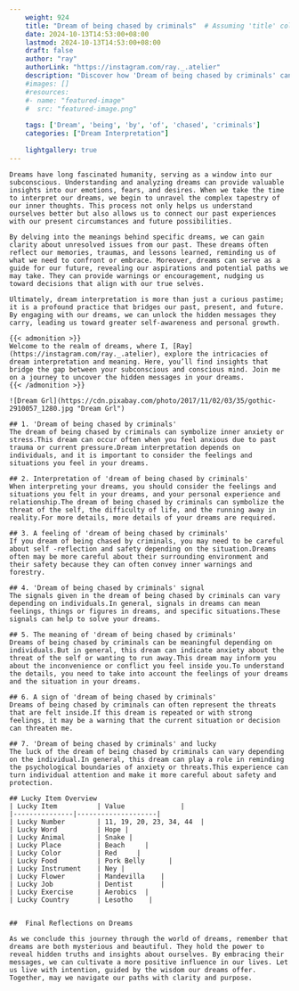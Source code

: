 ```yaml
---
    weight: 924
    title: "Dream of being chased by criminals"  # Assuming 'title' column exists
    date: 2024-10-13T14:53:00+08:00
    lastmod: 2024-10-13T14:53:00+08:00
    draft: false
    author: "ray"
    authorLink: "https://instagram.com/ray._.atelier"
    description: "Discover how 'Dream of being chased by criminals' can interpret your future and uncover its significant meanings in your life."
    #images: []
    #resources:
    #- name: "featured-image"
    #  src: "featured-image.png"
    
    tags: ['Dream', 'being', 'by', 'of', 'chased', 'criminals']
    categories: ["Dream Interpretation"]
    
    lightgallery: true
---
```

    
    Dreams have long fascinated humanity, serving as a window into our subconscious. Understanding and analyzing dreams can provide valuable insights into our emotions, fears, and desires. When we take the time to interpret our dreams, we begin to unravel the complex tapestry of our inner thoughts. This process not only helps us understand ourselves better but also allows us to connect our past experiences with our present circumstances and future possibilities.
    
    By delving into the meanings behind specific dreams, we can gain clarity about unresolved issues from our past. These dreams often reflect our memories, traumas, and lessons learned, reminding us of what we need to confront or embrace. Moreover, dreams can serve as a guide for our future, revealing our aspirations and potential paths we may take. They can provide warnings or encouragement, nudging us toward decisions that align with our true selves.
    
    Ultimately, dream interpretation is more than just a curious pastime; it is a profound practice that bridges our past, present, and future. By engaging with our dreams, we can unlock the hidden messages they carry, leading us toward greater self-awareness and personal growth.
    
    {{< admonition >}}
    Welcome to the realm of dreams, where I, [Ray](https://instagram.com/ray._.atelier), explore the intricacies of dream interpretation and meaning. Here, you’ll find insights that bridge the gap between your subconscious and conscious mind. Join me on a journey to uncover the hidden messages in your dreams.
    {{< /admonition >}}
    
    ![Dream Grl](https://cdn.pixabay.com/photo/2017/11/02/03/35/gothic-2910057_1280.jpg "Dream Grl")
    
    ## 1. 'Dream of being chased by criminals'
    The dream of being chased by criminals can symbolize inner anxiety or stress.This dream can occur often when you feel anxious due to past trauma or current pressure.Dream interpretation depends on individuals, and it is important to consider the feelings and situations you feel in your dreams.
    
    ## 2. Interpretation of 'dream of being chased by criminals'
    When interpreting your dreams, you should consider the feelings and situations you felt in your dreams, and your personal experience and relationship.The dream of being chased by criminals can symbolize the threat of the self, the difficulty of life, and the running away in reality.For more details, more details of your dreams are required.
    
    ## 3. A feeling of 'dream of being chased by criminals'
    If you dream of being chased by criminals, you may need to be careful about self -reflection and safety depending on the situation.Dreams often may be more careful about their surrounding environment and their safety because they can often convey inner warnings and forestry.
    
    ## 4. 'Dream of being chased by criminals' signal
    The signals given in the dream of being chased by criminals can vary depending on individuals.In general, signals in dreams can mean feelings, things or figures in dreams, and specific situations.These signals can help to solve your dreams.
    
    ## 5. The meaning of 'dream of being chased by criminals'
    Dreams of being chased by criminals can be meaningful depending on individuals.But in general, this dream can indicate anxiety about the threat of the self or wanting to run away.This dream may inform you about the inconvenience or conflict you feel inside you.To understand the details, you need to take into account the feelings of your dreams and the situation in your dreams.
    
    ## 6. A sign of 'dream of being chased by criminals'
    Dreams of being chased by criminals can often represent the threats that are felt inside.If this dream is repeated or with strong feelings, it may be a warning that the current situation or decision can threaten me.
    
    ## 7. 'Dream of being chased by criminals' and lucky
    The luck of the dream of being chased by criminals can vary depending on the individual.In general, this dream can play a role in reminding the psychological boundaries of anxiety or threats.This experience can turn individual attention and make it more careful about safety and protection.
    
    ## Lucky Item Overview
    | Lucky Item          | Value              |
    |---------------|--------------------|
    | Lucky Number        | 11, 19, 20, 23, 34, 44  |
    | Lucky Word          | Hope |
    | Lucky Animal        | Snake |
    | Lucky Place         | Beach     |
    | Lucky Color         | Red     |
    | Lucky Food          | Pork Belly      |
    | Lucky Instrument    | Ney |
    | Lucky Flower        | Mandevilla    |
    | Lucky Job           | Dentist       |
    | Lucky Exercise      | Aerobics  |
    | Lucky Country       | Lesotho    |
    
    
    ##  Final Reflections on Dreams
    
    As we conclude this journey through the world of dreams, remember that dreams are both mysterious and beautiful. They hold the power to reveal hidden truths and insights about ourselves. By embracing their messages, we can cultivate a more positive influence in our lives. Let us live with intention, guided by the wisdom our dreams offer. Together, may we navigate our paths with clarity and purpose.
    